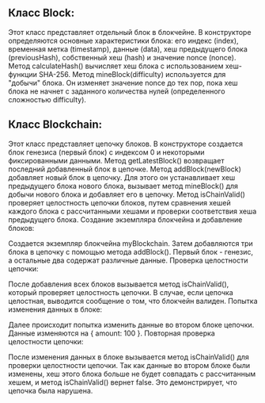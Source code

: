 ## Класс Block:

Этот класс представляет отдельный блок в блокчейне.
В конструкторе определяются основные характеристики блока: его индекс (index), временная метка (timestamp), данные (data), хеш предыдущего блока (previousHash), собственный хеш (hash) и значение nonce (nonce).
Метод calculateHash() вычисляет хеш блока с использованием хеш-функции SHA-256.
Метод mineBlock(difficulty) используется для "добычи" блока. Он изменяет значение nonce до тех пор, пока хеш блока не начнет с заданного количества нулей (определенного сложностью difficulty).

## Класс Blockchain:

Этот класс представляет цепочку блоков.
В конструкторе создается блок генезиса (первый блок) с индексом 0 и некоторыми фиксированными данными.
Метод getLatestBlock() возвращает последний добавленный блок в цепочке.
Метод addBlock(newBlock) добавляет новый блок в цепочку. Для этого он устанавливает хеш предыдущего блока нового блока, вызывает метод mineBlock() для добычи нового блока и добавляет его в цепочку.
Метод isChainValid() проверяет целостность цепочки блоков, путем сравнения хешей каждого блока с рассчитанными хешами и проверки соответствия хеша предыдущего блока.
Создание экземпляра блокчейна и добавление блоков:

Создается экземпляр блокчейна myBlockchain.
Затем добавляются три блока в цепочку с помощью метода addBlock(). Первый блок - генезис, а остальные два содержат различные данные.
Проверка целостности цепочки:

После добавления всех блоков вызывается метод isChainValid(), который проверяет целостность цепочки. В случае, если цепочка целостная, выводится сообщение о том, что блокчейн валиден.
Попытка изменения данных в блоке:

Далее происходит попытка изменить данные во втором блоке цепочки. Данные изменяются на { amount: 100 }.
Повторная проверка целостности цепочки:

После изменения данных в блоке вызывается метод isChainValid() для проверки целостности цепочки. Так как данные во втором блоке были изменены, хеш этого блока больше не будет совпадать с рассчитанным хешем, и метод isChainValid() вернет false. Это демонстрирует, что цепочка была нарушена.
